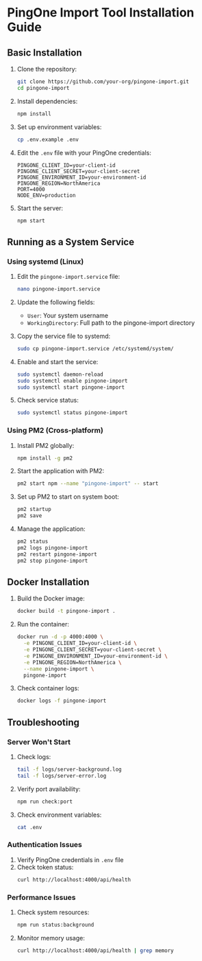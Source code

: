 # PingOne Import Tool Installation Guide

## Basic Installation

1. Clone the repository:
   ```bash
   git clone https://github.com/your-org/pingone-import.git
   cd pingone-import
   ```

2. Install dependencies:
   ```bash
   npm install
   ```

3. Set up environment variables:
   ```bash
   cp .env.example .env
   ```

4. Edit the `.env` file with your PingOne credentials:
   ```
   PINGONE_CLIENT_ID=your-client-id
   PINGONE_CLIENT_SECRET=your-client-secret
   PINGONE_ENVIRONMENT_ID=your-environment-id
   PINGONE_REGION=NorthAmerica
   PORT=4000
   NODE_ENV=production
   ```

5. Start the server:
   ```bash
   npm start
   ```

## Running as a System Service

### Using systemd (Linux)

1. Edit the `pingone-import.service` file:
   ```bash
   nano pingone-import.service
   ```

2. Update the following fields:
   - `User`: Your system username
   - `WorkingDirectory`: Full path to the pingone-import directory

3. Copy the service file to systemd:
   ```bash
   sudo cp pingone-import.service /etc/systemd/system/
   ```

4. Enable and start the service:
   ```bash
   sudo systemctl daemon-reload
   sudo systemctl enable pingone-import
   sudo systemctl start pingone-import
   ```

5. Check service status:
   ```bash
   sudo systemctl status pingone-import
   ```

### Using PM2 (Cross-platform)

1. Install PM2 globally:
   ```bash
   npm install -g pm2
   ```

2. Start the application with PM2:
   ```bash
   pm2 start npm --name "pingone-import" -- start
   ```

3. Set up PM2 to start on system boot:
   ```bash
   pm2 startup
   pm2 save
   ```

4. Manage the application:
   ```bash
   pm2 status
   pm2 logs pingone-import
   pm2 restart pingone-import
   pm2 stop pingone-import
   ```

## Docker Installation

1. Build the Docker image:
   ```bash
   docker build -t pingone-import .
   ```

2. Run the container:
   ```bash
   docker run -d -p 4000:4000 \
     -e PINGONE_CLIENT_ID=your-client-id \
     -e PINGONE_CLIENT_SECRET=your-client-secret \
     -e PINGONE_ENVIRONMENT_ID=your-environment-id \
     -e PINGONE_REGION=NorthAmerica \
     --name pingone-import \
     pingone-import
   ```

3. Check container logs:
   ```bash
   docker logs -f pingone-import
   ```

## Troubleshooting

### Server Won't Start

1. Check logs:
   ```bash
   tail -f logs/server-background.log
   tail -f logs/server-error.log
   ```

2. Verify port availability:
   ```bash
   npm run check:port
   ```

3. Check environment variables:
   ```bash
   cat .env
   ```

### Authentication Issues

1. Verify PingOne credentials in `.env` file
2. Check token status:
   ```bash
   curl http://localhost:4000/api/health
   ```

### Performance Issues

1. Check system resources:
   ```bash
   npm run status:background
   ```

2. Monitor memory usage:
   ```bash
   curl http://localhost:4000/api/health | grep memory
   ```